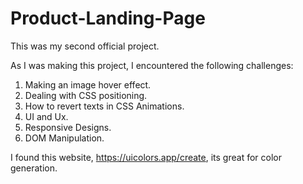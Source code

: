 # Product-Landing-Page

This was my second official project. 

As I was making this project, I encountered the following challenges: 

1. Making an image hover effect.
2. Dealing with CSS positioning.
3. How to revert texts in CSS Animations.
4. UI and Ux.
5. Responsive Designs.
6. DOM Manipulation.

I found this website, https://uicolors.app/create, its great for color generation.